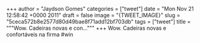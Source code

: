 
+++
author = "Jaydson Gomes"
categories = ["tweet"]
date = "Mon Nov 21 12:58:42 +0000 2011"
draft = false
image = "{TWEET_IMAGE}"
slug = "5ceca572b8e2577d80d49bae8f71add12bf703db"
tags = ["tweet"]
title = """Wow. Cadeiras novas e con..."""
+++
Wow. Cadeiras novas e confortáveis na firma #win
